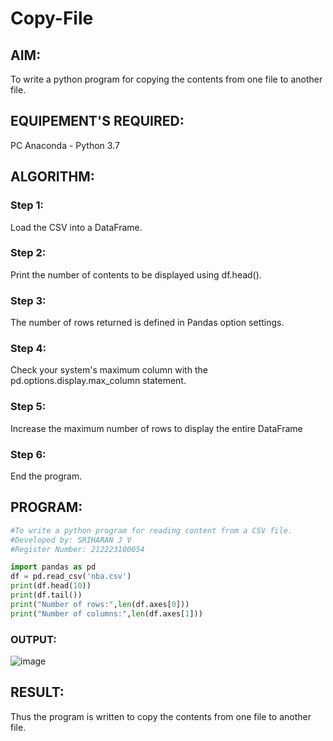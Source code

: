# Copy-File
## AIM:
To write a python program for copying the contents from one file to another file.
## EQUIPEMENT'S REQUIRED: 
PC
Anaconda - Python 3.7
## ALGORITHM: 
### Step 1:
Load the CSV into a DataFrame.
### Step 2: 
 Print the number of contents to be displayed using df.head().
### Step 3: 
The number of rows returned is defined in Pandas option settings.
### Step 4:  
Check your system's maximum column with the pd.options.display.max_column statement.
### Step 5: 
Increase the maximum number of rows to display the entire DataFrame
### Step 6: 
End the program.
## PROGRAM:
```python
#To write a python program for reading content from a CSV file.
#Developed by: SRIHARAN J V
#Register Number: 212223100054

import pandas as pd
df = pd.read_csv('nba.csv')
print(df.head(10))
print(df.tail())
print("Number of rows:",len(df.axes[0]))
print("Number of columns:",len(df.axes[1]))
```
### OUTPUT:

![image](https://github.com/DariusRijin07/Copy-File/assets/138849120/411f7d51-d284-49db-92c6-f75ddfc374a4)


## RESULT:
Thus the program is written to copy the contents from one file to another file.
